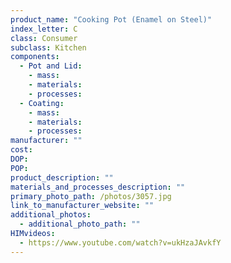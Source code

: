 ```yaml
---
product_name: "Cooking Pot (Enamel on Steel)"
index_letter: C
class: Consumer
subclass: Kitchen
components:
  - Pot and Lid:
    - mass: 
    - materials:
    - processes:
  - Coating:
    - mass: 
    - materials:
    - processes:
manufacturer: ""
cost: 
DOP: 
POP: 
product_description: ""
materials_and_processes_description: ""
primary_photo_path: /photos/3057.jpg
link_to_manufacturer_website: ""
additional_photos:
  - additional_photo_path: ""
HIMvideos:
  - https://www.youtube.com/watch?v=ukHzaJAvkfY
---
```

